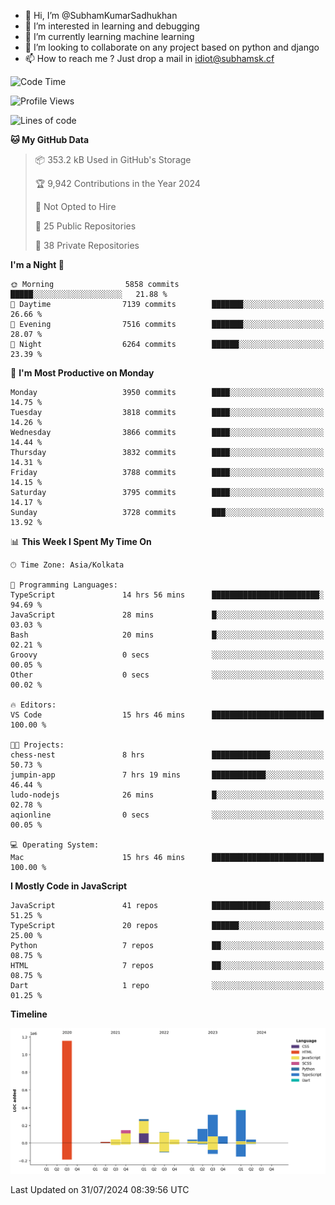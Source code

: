 - 👋 Hi, I’m @SubhamKumarSadhukhan
- 👀 I’m interested in learning and debugging
- 🌱 I’m currently learning machine learning
- 💞️ I’m looking to collaborate on any project based on python and django
- 📫 How to reach me ?
      Just drop a mail in idiot@subhamsk.cf

<!---
SubhamKumarSadhukhan/SubhamKumarSadhukhan is a ✨ special ✨ repository because its `README.md` (this file) appears on your GitHub profile.
You can click the Preview link to take a look at your changes.
--->


<!--START_SECTION:waka-->
![Code Time](http://img.shields.io/badge/Code%20Time-2%2C357%20hrs%2031%20mins-blue)

![Profile Views](http://img.shields.io/badge/Profile%20Views-1-blue)

![Lines of code](https://img.shields.io/badge/From%20Hello%20World%20I%27ve%20Written-2.8%20million%20lines%20of%20code-blue)

**🐱 My GitHub Data** 

> 📦 353.2 kB Used in GitHub's Storage 
 > 
> 🏆 9,942 Contributions in the Year 2024
 > 
> 🚫 Not Opted to Hire
 > 
> 📜 25 Public Repositories 
 > 
> 🔑 38 Private Repositories 
 > 
**I'm a Night 🦉** 

```text
🌞 Morning                5858 commits        █████░░░░░░░░░░░░░░░░░░░░   21.88 % 
🌆 Daytime                7139 commits        ███████░░░░░░░░░░░░░░░░░░   26.66 % 
🌃 Evening                7516 commits        ███████░░░░░░░░░░░░░░░░░░   28.07 % 
🌙 Night                  6264 commits        ██████░░░░░░░░░░░░░░░░░░░   23.39 % 
```
📅 **I'm Most Productive on Monday** 

```text
Monday                   3950 commits        ████░░░░░░░░░░░░░░░░░░░░░   14.75 % 
Tuesday                  3818 commits        ████░░░░░░░░░░░░░░░░░░░░░   14.26 % 
Wednesday                3866 commits        ████░░░░░░░░░░░░░░░░░░░░░   14.44 % 
Thursday                 3832 commits        ████░░░░░░░░░░░░░░░░░░░░░   14.31 % 
Friday                   3788 commits        ████░░░░░░░░░░░░░░░░░░░░░   14.15 % 
Saturday                 3795 commits        ████░░░░░░░░░░░░░░░░░░░░░   14.17 % 
Sunday                   3728 commits        ███░░░░░░░░░░░░░░░░░░░░░░   13.92 % 
```


📊 **This Week I Spent My Time On** 

```text
🕑︎ Time Zone: Asia/Kolkata

💬 Programming Languages: 
TypeScript               14 hrs 56 mins      ████████████████████████░   94.69 % 
JavaScript               28 mins             █░░░░░░░░░░░░░░░░░░░░░░░░   03.03 % 
Bash                     20 mins             █░░░░░░░░░░░░░░░░░░░░░░░░   02.21 % 
Groovy                   0 secs              ░░░░░░░░░░░░░░░░░░░░░░░░░   00.05 % 
Other                    0 secs              ░░░░░░░░░░░░░░░░░░░░░░░░░   00.02 % 

🔥 Editors: 
VS Code                  15 hrs 46 mins      █████████████████████████   100.00 % 

🐱‍💻 Projects: 
chess-nest               8 hrs               █████████████░░░░░░░░░░░░   50.73 % 
jumpin-app               7 hrs 19 mins       ████████████░░░░░░░░░░░░░   46.44 % 
ludo-nodejs              26 mins             █░░░░░░░░░░░░░░░░░░░░░░░░   02.78 % 
aqionline                0 secs              ░░░░░░░░░░░░░░░░░░░░░░░░░   00.05 % 

💻 Operating System: 
Mac                      15 hrs 46 mins      █████████████████████████   100.00 % 
```

**I Mostly Code in JavaScript** 

```text
JavaScript               41 repos            █████████████░░░░░░░░░░░░   51.25 % 
TypeScript               20 repos            ██████░░░░░░░░░░░░░░░░░░░   25.00 % 
Python                   7 repos             ██░░░░░░░░░░░░░░░░░░░░░░░   08.75 % 
HTML                     7 repos             ██░░░░░░░░░░░░░░░░░░░░░░░   08.75 % 
Dart                     1 repo              ░░░░░░░░░░░░░░░░░░░░░░░░░   01.25 % 
```



**Timeline**

![Lines of Code chart](https://raw.githubusercontent.com/SubhamKumarSadhukhan/SubhamKumarSadhukhan/main/assets/bar_graph.png)


 Last Updated on 31/07/2024 08:39:56 UTC
<!--END_SECTION:waka-->
